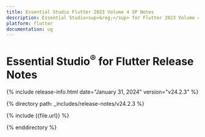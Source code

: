 ```yaml
---
title: Essential Studio Flutter 2023 Volume 4 SP Notes
description: Essential Studio<sup>&reg;</sup> for Flutter 2023 Volume 4 SP Release Release Notes  
platform: flutter
documentation: ug
---
```


# Essential Studio<sup>&reg;</sup> for Flutter Release Notes  

{% include release-info.html date="January 31, 2024" version="v24.2.3" %} 

{% directory path: _includes/release-notes/v24.2.3 %}

{% include {{file.url}} %}

{% enddirectory %}